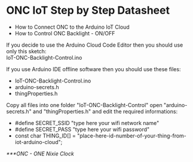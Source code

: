 # ONC IoT Step by Step Datasheet
- How to Connect ONC to the Arduino IoT Cloud
- How to Control ONC Backlight - ON/OFF

If you decide to use the Arduino Cloud Code Editor then you should use only this sketch: <br/>
IoT-ONC-Backlight-Control.ino

If you use Arduino IDE offline software then you should use these files: 
- IoT-ONC-Backlight-Control.ino
- arduino-secrets.h
- thingProperties.h

Copy all files into one folder "IoT-ONC-Backlight-Control" 
open "arduino-secrets.h" and "thingProperties.h" and edit the required informations:

- #define SECRET_SSID "type here your wifi network name"
- #define SECRET_PASS "type here your wifi password"
- const char THING_ID[] = "place-here-id-number-of-your-thing-from-iot-arduino-cloud";

_***ONC - ONE Nixie Clock_
